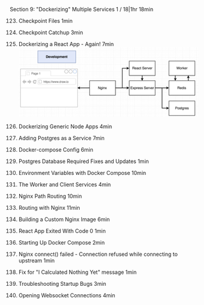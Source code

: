 Section 9: "Dockerizing" Multiple Services
1 / 18|1hr 18min

123. Checkpoint Files
1min

124. Checkpoint Catchup
3min

125. Dockerizing a React App - Again!
7min
![](app%20diagram.png)

126. Dockerizing Generic Node Apps
4min

127. Adding Postgres as a Service
7min

128. Docker-compose Config
6min

129. Postgres Database Required Fixes and Updates
1min

130. Environment Variables with Docker Compose
10min

131. The Worker and Client Services
4min

132. Nginx Path Routing
10min

133. Routing with Nginx
11min

134. Building a Custom Nginx Image
6min

135. React App Exited With Code 0
1min

136. Starting Up Docker Compose
2min

137. Nginx connect() failed - Connection refused while connecting to upstream
1min

138. Fix for "I Calculated Nothing Yet" message
1min

139. Troubleshooting Startup Bugs
3min

140. Opening Websocket Connections
4min